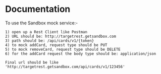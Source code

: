 Documentation
====================

To use the Sandbox mock service:-

    1) open up a Rest Client like Postman
    2) URL should be: http://targetrest.getsandbox.com
    3) path should be: /api/cards/v1/{token}
    4) to mock addCard, request type should be PUT
    5) to mock removeCard, request type should be DELETE
    6) for the addCard request the body type should be: application/json
    
    Final url should be like 'http://targetrest.getsandbox.com/api/cards/v1/123456'